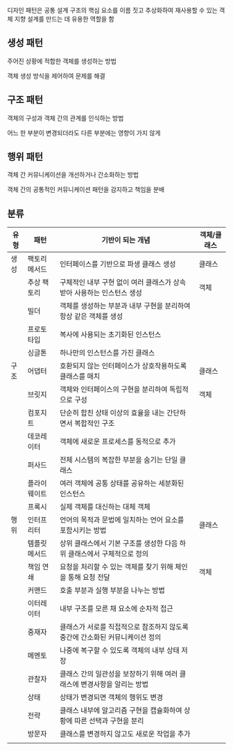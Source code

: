 디자인 패턴은 공통 설계 구조의 핵심 요소를 이름 짓고 추상화하여 재사용할 수 있는 객체 지향 설계를 만드는 데 유용한 역할을 함

## 생성 패턴

주어진 상황에 적합한 객체를 생성하는 방법

객체 생성 방식을 제어하여 문제를 해결

## 구조 패턴

객체의 구성과 객체 간의 관계를 인식하는 방법

어느 한 부분이 변경되더라도 다른 부분에는 영향이 가지 않게

## 행위 패턴

객체 간 커뮤니케이션을 개선하거나 간소화하는 방법

객체 간의 공통적인 커뮤니케이션 패턴을 감지하고 책임을 분배

## 분류

| 유형 | 패턴 | 기반이 되는 개념 | 객체/클래스 |
| --- | --- | --- | --- |
| 생성 | 팩토리 메서드 | 인터페이스를 기반으로 파생 클래스 생성 | 클래스 |
|  | 추상 팩토리 | 구체적인 내부 구현 없이 여러 클래스가 상속받아 사용하는 인스턴스 생성 | 객체 |
|  | 빌더 | 객체를 생성하는 부분과 내부 구현을 분리하여 항상 같은 객체를 생성 |  |
|  | 프로토타입 | 복사에 사용되는 초기화된 인스턴스 |  |
|  | 싱글톤 | 하나만의 인스턴스를 가진 클래스 |  |
| 구조 | 어댑터 | 호환되지 않는 인터페이스가 상호작용하도록 클래스를 매치 | 클래스 |
|  | 브릿지 | 객체와 인터페이스의 구현을 분리하여 독립적으로 구성 | 객체 |
|  | 컴포지트 | 단순히 합친 상태 이상의 효율을 내는 간단하면서 복합적인 구조 |  |
|  | 데코레이터 | 객체에 새로운 프로세스를 동적으로 추가 |  |
|  | 퍼사드 | 전체 시스템의 복잡한 부분을 숨기는 단일 클래스 |  |
|  | 플라이웨이트 | 여러 객체에 공통 상태를 공유하는 세분화된 인스턴스 |  |
|  | 프록시 | 실제 객체를 대신하는 대체 객체 |  |
| 행위 | 인터프리터 | 언어의 목적과 문법에 일치하는 언어 요소를 포함시키는 방법 | 클래스 |
|  | 템플릿 메서드 | 상위 클래스에서 기본 구조를 생성한 다음 하위 클래스에서 구체적으로 정의 |  |
|  | 책임 연쇄 | 요청을 처리할 수 있는 객체를 찾기 위해 체인을 통해 요청 전달 | 객체 |
|  | 커맨드 | 호출 부분과 실행 부분을 나누는 방법 |  |
|  | 이터레이터 | 내부 구조를 모른 채 요소에 순차적 접근 |  |
|  | 중재자 | 클래스가 서로를 직접적으로 참조하지 않도록 중간에 간소화된 커뮤니케이션 정의 |  |
|  | 메멘토 | 나중에 복구할 수 있도록 객체의 내부 상태 저장 |  |
|  | 관찰자 | 클래스 간의 일관성을 보장하기 위해 여러 클래스에 변경사항을 알리는 방법 |  |
|  | 상태 | 상태가 변경되면 객체의 행위도 변경 |  |
|  | 전략 | 클래스 내부에 알고리즘 구현을 캡슐화하여 상황에 따른 선택과 구현을 분리 |  |
|  | 방문자 | 클래스를 변경하지 않고도 새로운 작업을 추가 |  |
|  |  |  |  |
